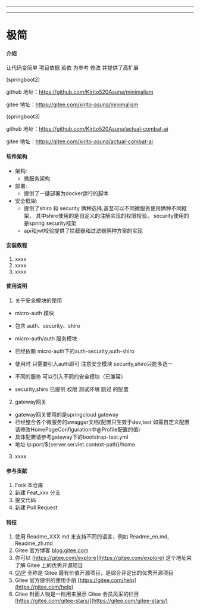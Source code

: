 
****************************************************
---
# 极简
#### 介绍
让代码变简单
项目依据 若依 为参考 修改 并提供了高扩展

(springboot2)

github 地址：https://github.com/Kirito520Asuna/minimalism

gitee  地址：https://gitee.com/kirito-asuna/minimalism

(springboot3)

github 地址：https://github.com/Kirito520Asuna/actual-combat-ai

gitee  地址：https://gitee.com/kirito-asuna/actual-combat-ai

#### 软件架构

- 架构:
  - 微服务架构
- 部署: 
  - 提供了一键部署为docker运行的脚本
- 安全框架: 
  - 提供了shiro 和 security 俩种选择,甚至可以不同微服务使用俩种不同框架，
    其中shiro使用的是自定义的注解实现的权限校验，
    security使用的是spring security框架
  - api和jwt校验提供了拦截器和过滤器俩种方案的实现
    

#### 安装教程

1.  xxxx
2.  xxxx
3.  xxxx

#### 使用说明

1. 关于安全模块的使用
- micro-auth 模块
- 包含 auth、security、shiro

- micro-auth/auth 服务模块
- 已经依赖 micro-auth下的auth-security,auth-shiro
- 使用时 只需要引入auth即可 注意安全模块 security,shiro只能多选一
- 不同的服务 可以引入不同的安全模块（已兼容）

- security,shiro 已提供 权限 测试环境 跳过 的配置

2.  gateway网关
- gateway网关使用的是springcloud gateway
- 已经整合各个微服务的swagger文档(配置只生效于dev,test 如需自定义配置 请修改HomePageConfiguration中@Profile配置的值)
- 具体配置请参考gateway下的bootstrap-test.yml
- 地址 ip:port/${server.servlet.context-path}/home
3.  xxxx

#### 参与贡献

1.  Fork 本仓库
2.  新建 Feat_xxx 分支
3.  提交代码
4.  新建 Pull Request


#### 特技

1.  使用 Readme\_XXX.md 来支持不同的语言，例如 Readme\_en.md, Readme\_zh.md
2.  Gitee 官方博客 [blog.gitee.com](https://blog.gitee.com)
3.  你可以 [https://gitee.com/explore](https://gitee.com/explore) 这个地址来了解 Gitee 上的优秀开源项目
4.  [GVP](https://gitee.com/gvp) 全称是 Gitee 最有价值开源项目，是综合评定出的优秀开源项目
5.  Gitee 官方提供的使用手册 [https://gitee.com/help](https://gitee.com/help)
6.  Gitee 封面人物是一档用来展示 Gitee 会员风采的栏目 [https://gitee.com/gitee-stars/](https://gitee.com/gitee-stars/)
